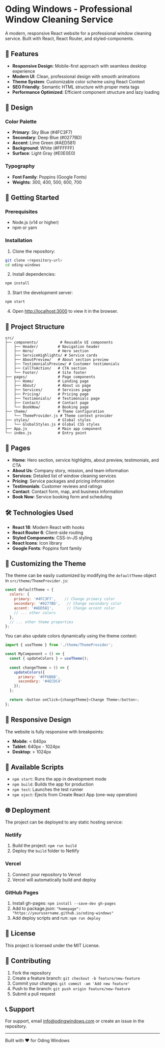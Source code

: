# Oding Windows - Professional Window Cleaning Service

A modern, responsive React website for a professional window cleaning service. Built with React, React Router, and styled-components.

## 🌟 Features

- **Responsive Design**: Mobile-first approach with seamless desktop experience
- **Modern UI**: Clean, professional design with smooth animations
- **Theme System**: Customizable color scheme using React Context
- **SEO Friendly**: Semantic HTML structure with proper meta tags
- **Performance Optimized**: Efficient component structure and lazy loading

## 🎨 Design

### Color Palette
- **Primary**: Sky Blue (#4FC3F7)
- **Secondary**: Deep Blue (#0277BD)
- **Accent**: Lime Green (#AED581)
- **Background**: White (#FFFFFF)
- **Surface**: Light Gray (#E0E0E0)

### Typography
- **Font Family**: Poppins (Google Fonts)
- **Weights**: 300, 400, 500, 600, 700

## 🚀 Getting Started

### Prerequisites
- Node.js (v14 or higher)
- npm or yarn

### Installation

1. Clone the repository:
```bash
git clone <repository-url>
cd oding-windows
```

2. Install dependencies:
```bash
npm install
```

3. Start the development server:
```bash
npm start
```

4. Open [http://localhost:3000](http://localhost:3000) to view it in the browser.

## 📁 Project Structure

```
src/
├── components/          # Reusable UI components
│   ├── Header/         # Navigation header
│   ├── Hero/           # Hero section
│   ├── ServiceHighlights/ # Service cards
│   ├── AboutPreview/   # About section preview
│   ├── TestimonialsPreview/ # Customer testimonials
│   ├── CallToAction/   # CTA section
│   └── Footer/         # Site footer
├── pages/              # Page components
│   ├── Home/           # Landing page
│   ├── About/          # About us page
│   ├── Services/       # Services page
│   ├── Pricing/        # Pricing page
│   ├── Testimonials/   # Testimonials page
│   ├── Contact/        # Contact page
│   └── BookNow/        # Booking page
├── theme/              # Theme configuration
│   └── ThemeProvider.js # Theme context provider
├── styles/             # Global styles
│   └── GlobalStyles.js # Global CSS styles
├── App.js              # Main app component
└── index.js            # Entry point
```

## 🎯 Pages

- **Home**: Hero section, service highlights, about preview, testimonials, and CTA
- **About Us**: Company story, mission, and team information
- **Services**: Detailed list of window cleaning services
- **Pricing**: Service packages and pricing information
- **Testimonials**: Customer reviews and ratings
- **Contact**: Contact form, map, and business information
- **Book Now**: Service booking form and scheduling

## 🛠 Technologies Used

- **React 18**: Modern React with hooks
- **React Router 6**: Client-side routing
- **Styled Components**: CSS-in-JS styling
- **React Icons**: Icon library
- **Google Fonts**: Poppins font family

## 🎨 Customizing the Theme

The theme can be easily customized by modifying the `defaultTheme` object in `src/theme/ThemeProvider.js`:

```javascript
const defaultTheme = {
  colors: {
    primary: '#4FC3F7',    // Change primary color
    secondary: '#0277BD',   // Change secondary color
    accent: '#AED581',      // Change accent color
    // ... other colors
  },
  // ... other theme properties
};
```

You can also update colors dynamically using the theme context:

```javascript
import { useTheme } from './theme/ThemeProvider';

const MyComponent = () => {
  const { updateColors } = useTheme();
  
  const changeTheme = () => {
    updateColors({
      primary: '#FF6B6B',
      secondary: '#4ECDC4'
    });
  };
  
  return <button onClick={changeTheme}>Change Theme</button>;
};
```

## 📱 Responsive Design

The website is fully responsive with breakpoints:
- **Mobile**: < 640px
- **Tablet**: 640px - 1024px
- **Desktop**: > 1024px

## 🔧 Available Scripts

- `npm start`: Runs the app in development mode
- `npm build`: Builds the app for production
- `npm test`: Launches the test runner
- `npm eject`: Ejects from Create React App (one-way operation)

## 🌐 Deployment

The project can be deployed to any static hosting service:

### Netlify
1. Build the project: `npm run build`
2. Deploy the `build` folder to Netlify

### Vercel
1. Connect your repository to Vercel
2. Vercel will automatically build and deploy

### GitHub Pages
1. Install gh-pages: `npm install --save-dev gh-pages`
2. Add to package.json: `"homepage": "https://yourusername.github.io/oding-windows"`
3. Add deploy scripts and run: `npm run deploy`

## 📄 License

This project is licensed under the MIT License.

## 🤝 Contributing

1. Fork the repository
2. Create a feature branch: `git checkout -b feature/new-feature`
3. Commit your changes: `git commit -am 'Add new feature'`
4. Push to the branch: `git push origin feature/new-feature`
5. Submit a pull request

## 📞 Support

For support, email info@odingwindows.com or create an issue in the repository.

---

Built with ❤️ for Oding Windows 